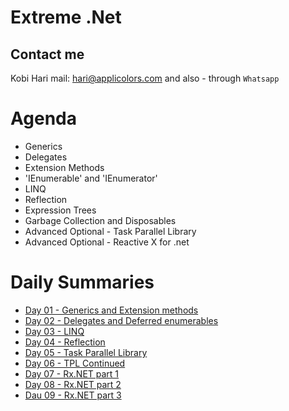 # Extreme .Net
## Contact me
Kobi Hari
mail: hari@applicolors.com
and also - through `Whatsapp`

# Agenda
* Generics
* Delegates
* Extension Methods
* 'IEnumerable' and 'IEnumerator'
* LINQ
* Reflection
* Expression Trees
* Garbage Collection and Disposables
* Advanced Optional - Task Parallel Library
* Advanced Optional - Reactive X for .net

# Daily Summaries
* [Day 01 - Generics and Extension methods](https://github.com/kobi2294/Course-102020-Varonis-Extreme.Net/wiki/Day-01-Generics-and-Extension-Methods)
* [Day 02 - Delegates and Deferred enumerables](https://github.com/kobi2294/Course-102020-Varonis-Extreme.Net/wiki/Day-02-Delegates-and-Enumerables)
* [Day 03 - LINQ](https://github.com/kobi2294/Course-102020-Varonis-Extreme.Net/wiki/Day-03-LINQ-Deep-Dive)
* [Day 04 - Reflection](https://github.com/kobi2294/Course-102020-Varonis-Extreme.Net/wiki/Day-04-Reflection)
* [Day 05 - Task Parallel Library](https://github.com/kobi2294/Course-102020-Varonis-Extreme.Net/wiki/Day-05-Introduction-to-TPL)
* [Day 06 - TPL Continued](https://github.com/kobi2294/Course-102020-Varonis-Extreme.Net/wiki/Day-06---TPL-Continued)
* [Day 07 - Rx.NET part 1](https://github.com/kobi2294/Course-102020-Varonis-Extreme.Net/wiki/Day-07---Rx.Net-part-1)
* [Day 08 - Rx.NET part 2](https://github.com/kobi2294/Course-102020-Varonis-Extreme.Net/wiki/Day-08-Rx.Net-part-2)
* [Dau 09 - Rx.NET part 3](https://github.com/kobi2294/Course-102020-Varonis-Extreme.Net/wiki/Day-09-Rx.Net-part-3)
